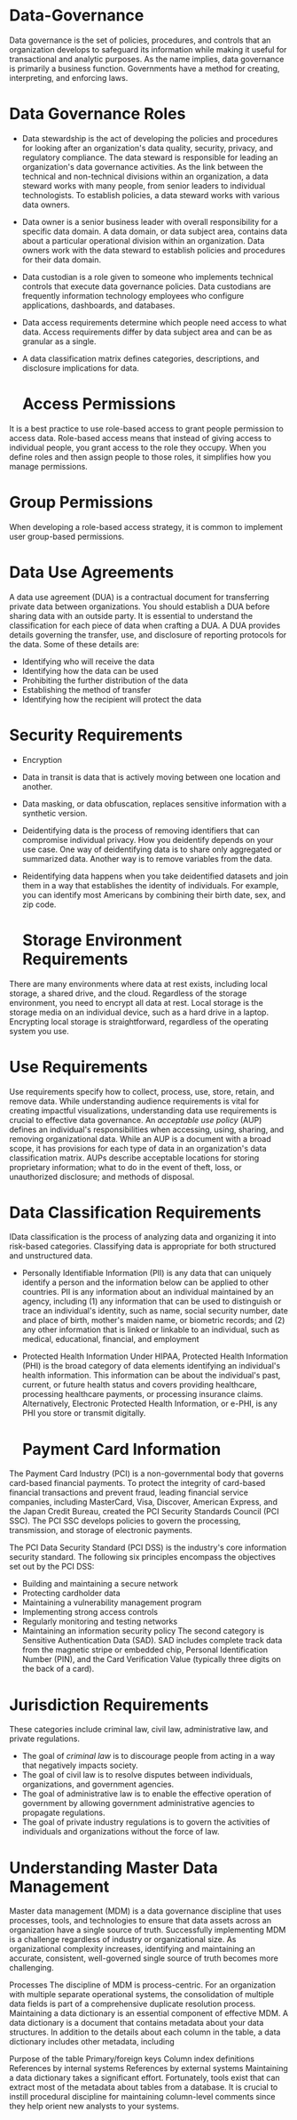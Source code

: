 # Data-Governance
Data governance is the set of policies, procedures, and controls that an organization develops to safeguard its information while making it useful for transactional and analytic purposes. As the name implies, data governance is primarily a business function. Governments have a method for creating, interpreting, and enforcing laws. 

 # Data Governance Roles
- Data stewardship is the act of developing the policies and procedures for looking after an organization's data quality, security, privacy, and regulatory compliance. The data steward is responsible for leading an organization's data governance activities. As the link between the technical and non-technical divisions within an organization, a data steward works with many people, from senior leaders to individual technologists. To establish policies, a data steward works with various data owners.
- Data owner is a senior business leader with overall responsibility for a specific data domain. A data domain, or data subject area, contains data about a particular operational division within an organization. Data owners work with the data steward to establish policies and procedures for their data domain.
- Data custodian is a role given to someone who implements technical controls that execute data governance policies. Data custodians are frequently information technology employees who configure applications, dashboards, and databases.
- Data access requirements determine which people need access to what data. Access requirements differ by data subject area and can be as granular as a single.
- A data classification matrix defines categories, descriptions, and disclosure implications for data.

  # Access Permissions
It is a best practice to use role-based access to grant people permission to access data. Role-based access means that instead of giving access to individual people, you grant access to the role they occupy. When you define roles and then assign people to those roles, it simplifies how you manage permissions.

 # Group Permissions 
 When developing a role-based access strategy, it is common to implement user group-based permissions. 

  # Data Use Agreements
A data use agreement (DUA) is a contractual document for transferring private data between organizations. You should establish a DUA before sharing data with an outside party. It is essential to understand the classification for each piece of data when crafting a DUA. 
A DUA provides details governing the transfer, use, and disclosure of reporting protocols for the data. Some of these details are:

- Identifying who will receive the data
- Identifying how the data can be used
- Prohibiting the further distribution of the data
- Establishing the method of transfer
- Identifying how the recipient will protect the data

 # Security Requirements
- Encryption
- Data in transit is data that is actively moving between one location and another.
- Data masking, or data obfuscation, replaces sensitive information with a synthetic version.
- Deidentifying data is the process of removing identifiers that can compromise individual privacy. How you deidentify depends on your use case. One way of deidentifying data is to share only aggregated or summarized data. Another way is to remove variables from the data.
- Reidentifying data happens when you take deidentified datasets and join them in a way that establishes the identity of individuals. For example, you can identify most Americans by combining their birth date, sex, and zip code.

  # Storage Environment Requirements
There are many environments where data at rest exists, including local storage, a shared drive, and the cloud. Regardless of the storage environment, you need to encrypt all data at rest. Local storage is the storage media on an individual device, such as a hard drive in a laptop. Encrypting local storage is straightforward, regardless of the operating system you use.

 # Use Requirements

Use requirements specify how to collect, process, use, store, retain, and remove data. While understanding audience requirements is vital for creating impactful visualizations, understanding data use requirements is crucial to effective data governance. An *acceptable use policy* (AUP) defines an individual's responsibilities when accessing, using, sharing, and removing organizational data. While an AUP is a document with a broad scope, it has provisions for each type of data in an organization's data classification matrix. AUPs describe acceptable locations for storing proprietary information; what to do in the event of theft, loss, or unauthorized disclosure; and methods of disposal.

 # Data Classification Requirements
IData classification is the process of analyzing data and organizing it into risk-based categories. Classifying data is appropriate for both structured and unstructured data. 
- Personally Identifiable Information (PII) is any data that can uniquely identify a person and the information below can be applied to other countries. PII is any information about an individual maintained by an agency, including (1) any information that can be used to distinguish or trace an individual's identity, such as name, social security number, date and place of birth, mother's maiden name, or biometric records; and (2) any other information that is linked or linkable to an individual, such as medical, educational, financial, and employment
- Protected Health Information Under HIPAA, Protected Health Information (PHI) is the broad category of data elements identifying an individual's health information. This information can be about the individual's past, current, or future health status and covers providing healthcare, processing healthcare payments, or processing insurance claims. Alternatively, Electronic Protected Health Information, or e-PHI, is any PHI you store or transmit digitally.

  # Payment Card Information
The Payment Card Industry (PCI) is a non-governmental body that governs card-based financial payments. To protect the integrity of card-based financial transactions and prevent fraud, leading financial service companies, including MasterCard, Visa, Discover, American Express, and the Japan Credit Bureau, created the PCI Security Standards Council (PCI SSC). The PCI SSC develops policies to govern the processing, transmission, and storage of electronic payments.

The PCI Data Security Standard (PCI DSS) is the industry's core information security standard. The following six principles encompass the objectives set out by the PCI DSS:

- Building and maintaining a secure network
- Protecting cardholder data
- Maintaining a vulnerability management program
- Implementing strong access controls
- Regularly monitoring and testing networks
- Maintaining an information security policy
The second category is Sensitive Authentication Data (SAD). SAD includes complete track data from the magnetic stripe or embedded chip, Personal Identification Number (PIN), and the Card Verification Value (typically three digits on the back of a card).

# Jurisdiction Requirements
These categories include criminal law, civil law, administrative law, and private regulations.
- The goal of *criminal law* is to discourage people from acting in a way that negatively impacts society.
- The goal of civil law is to resolve disputes between individuals, organizations, and government agencies.
- The goal of administrative law is to enable the effective operation of government by allowing government administrative agencies to propagate regulations.
- The goal of private industry regulations is to govern the activities of individuals and organizations without the force of law. 

# Understanding Master Data Management
Master data management (MDM) is a data governance discipline that uses processes, tools, and technologies to ensure that data assets across an organization have a single source of truth. Successfully implementing MDM is a challenge regardless of industry or organizational size. As organizational complexity increases, identifying and maintaining an accurate, consistent, well-governed single source of truth becomes more challenging.

Processes
The discipline of MDM is process-centric. For an organization with multiple separate operational systems, the consolidation of multiple data fields is part of a comprehensive duplicate resolution process. Maintaining a data dictionary is an essential component of effective MDM. A data dictionary is a document that contains metadata about your data structures.
In addition to the details about each column in the table, a data dictionary includes other metadata, including

Purpose of the table
Primary/foreign keys
Column index definitions
References by internal systems
References by external systems
Maintaining a data dictionary takes a significant effort. Fortunately, tools exist that can extract most of the metadata about tables from a database. It is crucial to instill procedural discipline for maintaining column-level comments since they help orient new analysts to your systems.

